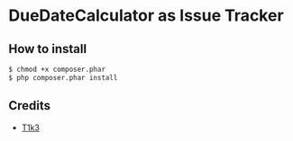 # DueDateCalculator as Issue Tracker

## How to install
```bash
$ chmod +x composer.phar
$ php composer.phar install
```

## Credits
* [T1k3](https://github.com/t1k3hu)